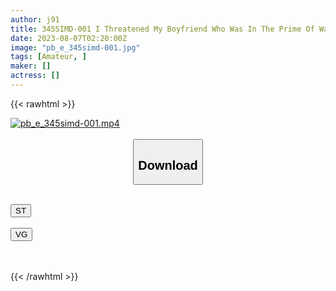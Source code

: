 ```yaml
---
author: j91
title: 345SIMD-001 I Threatened My Boyfriend Who Was In The Prime Of Wanting To Have Sex At My Parents’ House And Got A Gonzo Video [Peeping / Stalking / Underwear / Masturbation] (Kozue Fujita)
date: 2023-08-07T02:20:00Z
image: "pb_e_345simd-001.jpg"
tags: [Amateur, ]
maker: []
actress: []
---
```



{{< rawhtml >}}

<div class="video" data-videoid="LDvAoA4berhRB9z">
    <a href="javascript:;">
        <img src="https://my.j91.asia/posts/pb_e_345simd-001/pb_e_345simd-001.jpg" width="WIDTH" height="HEIGHT" alt="pb_e_345simd-001.mp4" loading="lazy">
    </a>
</div>

<script type="text/javascript" src="https://j91.asia/asset/on-demand-st.js"></script>

<br>
  <link rel="stylesheet" href="https://j91.asia/asset/bs5.css">
  
  <center>
  <button class="btn btn-primary" type="button" data-bs-toggle="collapse" data-bs-target=".multi-collapse" aria-expanded="false" aria-controls="multiCollapseExample1 multiCollapseExample2"><h2>Download</h2></button></center>
</p>
<div class="row">
  <div class="col">
    <div class="collapse multi-collapse" id="multiCollapseExample1">
      <div class="card card-body">
	      	      <br>
<div class="buttons">  
<a href="https://streamtape.to/v/LDvAoA4berhRB9z"><button class="btn-hover color-3"><i class="fa fa-download"></i> ST</button></a></div>
    </div>
  </div>
</div>
  <div class="col">
    <div class="collapse multi-collapse" id="multiCollapseExample2">
      <div class="card card-body">
	      <br>
<div class="buttons">
    <a href="https://vgembed.com/v/8ozgENXqVJ5mjAy"><button class="btn-hover color-9"><i class="fa fa-download"></i> VG</button></a></div>
<br><br>
      </div>
    </div>
  </div>
</div>

{{< /rawhtml >}}